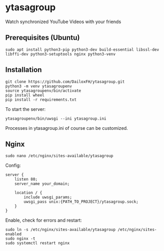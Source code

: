 # ytasagroup
Watch synchronized YouTube Videos with your friends

## Prerequisites (Ubuntu)
```
sudo apt install python3-pip python3-dev build-essential libssl-dev libffi-dev python3-setuptools nginx python3-venv
```

## Installation
```
git clone https://github.com/DailoxFH/ytasagroup.git
python3 -m venv ytasagroupenv
source ytasagroupenv/bin/activate
pip install wheel
pip install -r requirements.txt
```

To start the server:
```
ytasagroupenv/bin/uwsgi --ini ytasagroup.ini
```
Processes in ytasagroup.ini of course can be customized. 

## Nginx
```
sudo nano /etc/nginx/sites-available/ytasagroup
```
Config:
```
server {
    listen 80;
    server_name your_domain;

    location / {
        include uwsgi_params;
        uwsgi_pass unix:{PATH_TO_PROJECT}/ytasagroup.sock;
    }
}
```
Enable, check for errors and restart:
```
sudo ln -s /etc/nginx/sites-available/ytasagroup /etc/nginx/sites-enabled
sudo nginx -t
sudo systemctl restart nginx
```


